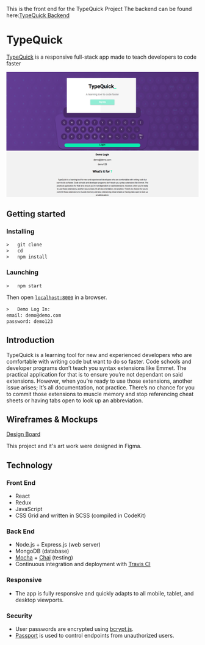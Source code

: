 This is the front end for the TypeQuick Project
The backend can be found here:<a href="https://github.com/mosef/typequick-api">TypeQuick Backend</a>

<h1>TypeQuick</h1>
<p><a href="https://typequick.netlify.com/">TypeQuick</a> is a responsive full-stack app made to teach developers to code faster</p>
<img src="./src/img/type-cap.png" alt="" />

## Getting started
### Installing
```
>   git clone 
>   cd 
>   npm install
```
### Launching
```
>   npm start
```
Then open [`localhost:8000`](http://localhost:8000) in a browser.
```
>   Demo Log In:
email: demo@demo.com
password: demo123
```

<h2>Introduction</h2>
<p>
  TypeQuick is a learning tool for
  new and experienced developers who are comfortable with
  writing code but want to do so faster. Code schools and
  developer programs don’t teach you syntax extensions like
  Emmet. The practical application for
  that is to ensure you’re not dependant on said extensions.
  However, when you’re ready to use those extensions, another
  issue arises; It’s all documentation, not practice. There’s no
  chance for you to commit those extensions to muscle memory and
  stop referencing cheat sheets or having tabs open to look up an
  abbreviation.
</p>

<h2>Wireframes & Mockups</h2>
<a href="https://www.figma.com/file/fWvY1Odkg6Ckb2jjJYLoG0LV/TypeQuick?node-id=260%3A6">Design Board</a>
<p>This project and it's art work were designed in Figma.</p>

<h2>Technology</h2>
<h3>Front End</h3>
<ul>
  <li>React</li>
  <li>Redux</li>
  <li>JavaScript</li>
  <li>CSS Grid and written in SCSS (compiled in CodeKit)</li>
</ul>
<h3>Back End</h3>
<ul>
  <li>Node.js + Express.js (web server)</li>
  <li>MongoDB (database)</li>
  <li><a href="https://mochajs.org/">Mocha</a> + <a href="http://chaijs.com/">Chai</a> (testing)</li>
  <li>Continuous integration and deployment with <a href="https://travis-ci.org/">Travis CI</a></li>
</ul>
<h3>Responsive</h3>
<ul>
  <li>The app is fully responsive and quickly adapts to all mobile, tablet, and desktop viewports.</li>
</ul>
<h3>Security</h3>
<ul>
  <li>User passwords are encrypted using <a href="https://github.com/dcodeIO/bcrypt.js">bcrypt.js</a>.</li>
  <li><a href="http://passportjs.org/">Passport</a> is used to control endpoints from unauthorized users.</li>
</ul>